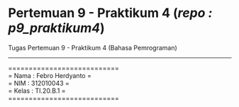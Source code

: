 # Pertemuan 9 - Praktikum 4 (*repo : p9_praktikum4*)
Tugas Pertemuan 9 - Praktikum 4 (Bahasa Pemrograman)
<hr>

===========================<br>
= Nama  : Febro Herdyanto =<br>
= NIM   : 312010043       =<br>
= Kelas : TI.20.B.1       =<br>
===========================<br>
